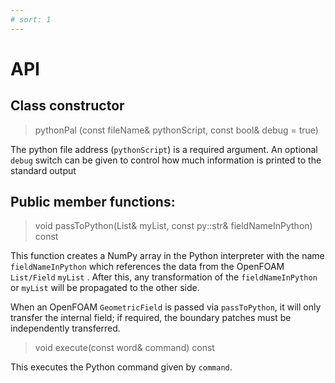 ```yaml
---
# sort: 1
---
```


# API

## Class constructor

>pythonPal (const fileName& pythonScript, const bool& debug = true)

The python file address (`pythonScript`) is a required argument. An optional `debug` switch can be given to control how much information is printed to the standard output 

## Public member functions: 

> void passToPython(List& myList, const py::str& fieldNameInPython) const 

This function creates a NumPy array in the Python interpreter with the name `fieldNameInPython` which references the data from the OpenFOAM `List/Field` `myList` . After this, any transformation of the `fieldNameInPython` or `myList` will be propagated to the other side.
    
When an OpenFOAM `GeometricField` is passed via `passToPython`, it will only transfer the internal field; if required, the boundary patches must be independently transferred.


> void execute(const word& command) const 

This executes the Python command given by `command`.

